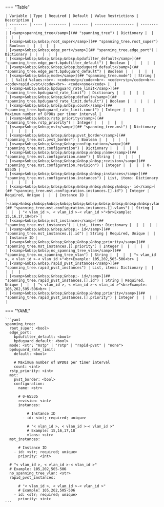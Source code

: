 <!--
  ~ Copyright (c) 2023 Arista Networks, Inc.
  ~ Use of this source code is governed by the Apache License 2.0
  ~ that can be found in the LICENSE file.
  -->
=== "Table"

    | Variable | Type | Required | Default | Value Restrictions | Description |
    | -------- | ---- | -------- | ------- | ------------------ | ----------- |
    | [<samp>spanning_tree</samp>](## "spanning_tree") | Dictionary |  |  |  |  |
    | [<samp>&nbsp;&nbsp;root_super</samp>](## "spanning_tree.root_super") | Boolean |  |  |  |  |
    | [<samp>&nbsp;&nbsp;edge_port</samp>](## "spanning_tree.edge_port") | Dictionary |  |  |  |  |
    | [<samp>&nbsp;&nbsp;&nbsp;&nbsp;bpdufilter_default</samp>](## "spanning_tree.edge_port.bpdufilter_default") | Boolean |  |  |  |  |
    | [<samp>&nbsp;&nbsp;&nbsp;&nbsp;bpduguard_default</samp>](## "spanning_tree.edge_port.bpduguard_default") | Boolean |  |  |  |  |
    | [<samp>&nbsp;&nbsp;mode</samp>](## "spanning_tree.mode") | String |  |  | Valid Values:<br>- <code>mstp</code><br>- <code>rstp</code><br>- <code>rapid-pvst</code><br>- <code>none</code> |  |
    | [<samp>&nbsp;&nbsp;bpduguard_rate_limit</samp>](## "spanning_tree.bpduguard_rate_limit") | Dictionary |  |  |  |  |
    | [<samp>&nbsp;&nbsp;&nbsp;&nbsp;default</samp>](## "spanning_tree.bpduguard_rate_limit.default") | Boolean |  |  |  |  |
    | [<samp>&nbsp;&nbsp;&nbsp;&nbsp;count</samp>](## "spanning_tree.bpduguard_rate_limit.count") | Integer |  |  |  | Maximum number of BPDUs per timer interval |
    | [<samp>&nbsp;&nbsp;rstp_priority</samp>](## "spanning_tree.rstp_priority") | Integer |  |  |  |  |
    | [<samp>&nbsp;&nbsp;mst</samp>](## "spanning_tree.mst") | Dictionary |  |  |  |  |
    | [<samp>&nbsp;&nbsp;&nbsp;&nbsp;pvst_border</samp>](## "spanning_tree.mst.pvst_border") | Boolean |  |  |  |  |
    | [<samp>&nbsp;&nbsp;&nbsp;&nbsp;configuration</samp>](## "spanning_tree.mst.configuration") | Dictionary |  |  |  |  |
    | [<samp>&nbsp;&nbsp;&nbsp;&nbsp;&nbsp;&nbsp;name</samp>](## "spanning_tree.mst.configuration.name") | String |  |  |  |  |
    | [<samp>&nbsp;&nbsp;&nbsp;&nbsp;&nbsp;&nbsp;revision</samp>](## "spanning_tree.mst.configuration.revision") | Integer |  |  |  | 0-65535 |
    | [<samp>&nbsp;&nbsp;&nbsp;&nbsp;&nbsp;&nbsp;instances</samp>](## "spanning_tree.mst.configuration.instances") | List, items: Dictionary |  |  |  |  |
    | [<samp>&nbsp;&nbsp;&nbsp;&nbsp;&nbsp;&nbsp;&nbsp;&nbsp;- id</samp>](## "spanning_tree.mst.configuration.instances.[].id") | Integer | Required, Unique |  |  | Instance ID |
    | [<samp>&nbsp;&nbsp;&nbsp;&nbsp;&nbsp;&nbsp;&nbsp;&nbsp;&nbsp;&nbsp;vlans</samp>](## "spanning_tree.mst.configuration.instances.[].vlans") | String |  |  |  | "< vlan_id >, < vlan_id >-< vlan_id >"<br>Example: 15,16,17,18<br> |
    | [<samp>&nbsp;&nbsp;mst_instances</samp>](## "spanning_tree.mst_instances") | List, items: Dictionary |  |  |  |  |
    | [<samp>&nbsp;&nbsp;&nbsp;&nbsp;- id</samp>](## "spanning_tree.mst_instances.[].id") | String | Required, Unique |  |  | Instance ID |
    | [<samp>&nbsp;&nbsp;&nbsp;&nbsp;&nbsp;&nbsp;priority</samp>](## "spanning_tree.mst_instances.[].priority") | Integer |  |  |  |  |
    | [<samp>&nbsp;&nbsp;no_spanning_tree_vlan</samp>](## "spanning_tree.no_spanning_tree_vlan") | String |  |  |  | "< vlan_id >, < vlan_id >-< vlan_id >"<br>Example: 105,202,505-506<br> |
    | [<samp>&nbsp;&nbsp;rapid_pvst_instances</samp>](## "spanning_tree.rapid_pvst_instances") | List, items: Dictionary |  |  |  |  |
    | [<samp>&nbsp;&nbsp;&nbsp;&nbsp;- id</samp>](## "spanning_tree.rapid_pvst_instances.[].id") | String | Required, Unique |  |  | "< vlan_id >, < vlan_id >-< vlan_id >"<br>Example: 105,202,505-506<br> |
    | [<samp>&nbsp;&nbsp;&nbsp;&nbsp;&nbsp;&nbsp;priority</samp>](## "spanning_tree.rapid_pvst_instances.[].priority") | Integer |  |  |  |  |

=== "YAML"

    ```yaml
    spanning_tree:
      root_super: <bool>
      edge_port:
        bpdufilter_default: <bool>
        bpduguard_default: <bool>
      mode: <str; "mstp" | "rstp" | "rapid-pvst" | "none">
      bpduguard_rate_limit:
        default: <bool>

        # Maximum number of BPDUs per timer interval
        count: <int>
      rstp_priority: <int>
      mst:
        pvst_border: <bool>
        configuration:
          name: <str>

          # 0-65535
          revision: <int>
          instances:

              # Instance ID
            - id: <int; required; unique>

              # "< vlan_id >, < vlan_id >-< vlan_id >"
              # Example: 15,16,17,18
              vlans: <str>
      mst_instances:

          # Instance ID
        - id: <str; required; unique>
          priority: <int>

      # "< vlan_id >, < vlan_id >-< vlan_id >"
      # Example: 105,202,505-506
      no_spanning_tree_vlan: <str>
      rapid_pvst_instances:

          # "< vlan_id >, < vlan_id >-< vlan_id >"
          # Example: 105,202,505-506
        - id: <str; required; unique>
          priority: <int>
    ```
